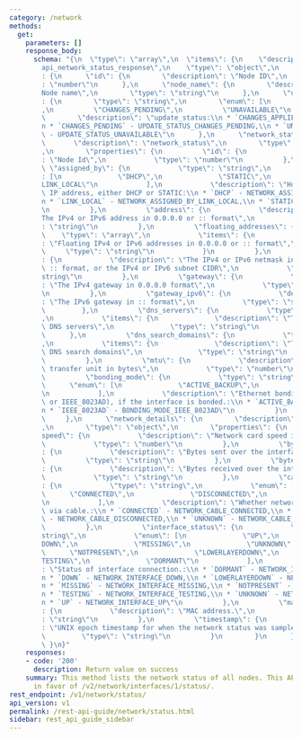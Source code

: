 ```yaml
---
category: /network
methods:
  get:
    parameters: []
    response_body:
      schema: "{\n  \"type\": \"array\",\n  \"items\": {\n    \"description\": \"\
        api_network_status_response\",\n    \"type\": \"object\",\n    \"properties\"\
        : {\n      \"id\": {\n        \"description\": \"Node ID\",\n        \"type\"\
        : \"number\"\n      },\n      \"node_name\": {\n        \"description\": \"\
        Node name\",\n        \"type\": \"string\"\n      },\n      \"update_status\"\
        : {\n        \"type\": \"string\",\n        \"enum\": [\n          \"CHANGES_APPLIED\"\
        ,\n          \"CHANGES_PENDING\",\n          \"UNAVAILABLE\"\n        ],\n\
        \        \"description\": \"update_status:\\n * `CHANGES_APPLIED` - UPDATE_STATUS_CHANGES_APPLIED,\\\
        n * `CHANGES_PENDING` - UPDATE_STATUS_CHANGES_PENDING,\\n * `UNAVAILABLE`\
        \ - UPDATE_STATUS_UNAVAILABLE\"\n      },\n      \"network_status\": {\n \
        \       \"description\": \"network_status\",\n        \"type\": \"object\"\
        ,\n        \"properties\": {\n          \"id\": {\n            \"description\"\
        : \"Node Id\",\n            \"type\": \"number\"\n          },\n         \
        \ \"assigned_by\": {\n            \"type\": \"string\",\n            \"enum\"\
        : [\n              \"DHCP\",\n              \"STATIC\",\n              \"\
        LINK_LOCAL\"\n            ],\n            \"description\": \"How to assign\
        \ IP address, either DHCP or STATIC:\\n * `DHCP` - NETWORK_ASSIGNED_BY_DHCP,\\\
        n * `LINK_LOCAL` - NETWORK_ASSIGNED_BY_LINK_LOCAL,\\n * `STATIC` - NETWORK_ASSIGNED_BY_STATIC\"\
        \n          },\n          \"address\": {\n            \"description\": \"\
        The IPv4 or IPv6 address in 0.0.0.0 or :: format\",\n            \"type\"\
        : \"string\"\n          },\n          \"floating_addresses\": {\n        \
        \    \"type\": \"array\",\n            \"items\": {\n              \"description\"\
        : \"Floating IPv4 or IPv6 addresses in 0.0.0.0 or :: format\",\n         \
        \     \"type\": \"string\"\n            }\n          },\n          \"netmask\"\
        : {\n            \"description\": \"The IPv4 or IPv6 netmask in 0.0.0.0 or\
        \ :: format, or the IPv4 or IPv6 subnet CIDR\",\n            \"type\": \"\
        string\"\n          },\n          \"gateway\": {\n            \"description\"\
        : \"The IPv4 gateway in 0.0.0.0 format\",\n            \"type\": \"string\"\
        \n          },\n          \"gateway_ipv6\": {\n            \"description\"\
        : \"The IPv6 gateway in :: format\",\n            \"type\": \"string\"\n \
        \         },\n          \"dns_servers\": {\n            \"type\": \"array\"\
        ,\n            \"items\": {\n              \"description\": \"The list of\
        \ DNS servers\",\n              \"type\": \"string\"\n            }\n    \
        \      },\n          \"dns_search_domains\": {\n            \"type\": \"array\"\
        ,\n            \"items\": {\n              \"description\": \"The list of\
        \ DNS search domains\",\n              \"type\": \"string\"\n            }\n\
        \          },\n          \"mtu\": {\n            \"description\": \"The maximum\
        \ transfer unit in bytes\",\n            \"type\": \"number\"\n          },\n\
        \          \"bonding_mode\": {\n            \"type\": \"string\",\n      \
        \      \"enum\": [\n              \"ACTIVE_BACKUP\",\n              \"IEEE_8023AD\"\
        \n            ],\n            \"description\": \"Ethernet bonding mode (ACTIVE_BACKUP\
        \ or IEEE_8023AD), if the interface is bonded.:\\n * `ACTIVE_BACKUP` - BONDING_MODE_ACTIVE_BACKUP,\\\
        n * `IEEE_8023AD` - BONDING_MODE_IEEE_8023AD\"\n          }\n        }\n \
        \     },\n      \"network_details\": {\n        \"description\": \"network_details\"\
        ,\n        \"type\": \"object\",\n        \"properties\": {\n          \"\
        speed\": {\n            \"description\": \"Network card speed in Mbps.\",\n\
        \            \"type\": \"number\"\n          },\n          \"bytes_sent\"\
        : {\n            \"description\": \"Bytes sent over the interface.\",\n  \
        \          \"type\": \"string\"\n          },\n          \"bytes_received\"\
        : {\n            \"description\": \"Bytes received over the interface.\",\n\
        \            \"type\": \"string\"\n          },\n          \"cable_status\"\
        : {\n            \"type\": \"string\",\n            \"enum\": [\n        \
        \      \"CONNECTED\",\n              \"DISCONNECTED\",\n              \"UNKNOWN\"\
        \n            ],\n            \"description\": \"Whether network card is connected\
        \ via cable.:\\n * `CONNECTED` - NETWORK_CABLE_CONNECTED,\\n * `DISCONNECTED`\
        \ - NETWORK_CABLE_DISCONNECTED,\\n * `UNKNOWN` - NETWORK_CABLE_UNKNOWN\"\n\
        \          },\n          \"interface_status\": {\n            \"type\": \"\
        string\",\n            \"enum\": [\n              \"UP\",\n              \"\
        DOWN\",\n              \"MISSING\",\n              \"UNKNOWN\",\n        \
        \      \"NOTPRESENT\",\n              \"LOWERLAYERDOWN\",\n              \"\
        TESTING\",\n              \"DORMANT\"\n            ],\n            \"description\"\
        : \"Status of interface connection.:\\n * `DORMANT` - NETWORK_INTERFACE_DORMANT,\\\
        n * `DOWN` - NETWORK_INTERFACE_DOWN,\\n * `LOWERLAYERDOWN` - NETWORK_INTERFACE_LOWER_LAYER_DOWN,\\\
        n * `MISSING` - NETWORK_INTERFACE_MISSING,\\n * `NOTPRESENT` - NETWORK_INTERFACE_NOT_PRESENT,\\\
        n * `TESTING` - NETWORK_INTERFACE_TESTING,\\n * `UNKNOWN` - NETWORK_INTERFACE_UNKNOWN,\\\
        n * `UP` - NETWORK_INTERFACE_UP\"\n          },\n          \"mac_address\"\
        : {\n            \"description\": \"MAC address.\",\n            \"type\"\
        : \"string\"\n          },\n          \"timestamp\": {\n            \"description\"\
        : \"UNIX epoch timestamp for when the network status was sampled.\",\n   \
        \         \"type\": \"string\"\n          }\n        }\n      }\n    }\n \
        \ }\n}"
    responses:
    - code: '200'
      description: Return value on success
    summary: This method lists the network status of all nodes. This API is deprecated
      in favor of /v2/network/interfaces/1/status/.
rest_endpoint: /v1/network/status/
api_version: v1
permalink: /rest-api-guide/network/status.html
sidebar: rest_api_guide_sidebar
---
```

